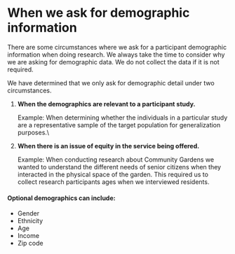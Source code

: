 # When we ask for demographic information

There are some circumstances where we ask for a participant demographic information when doing research. We always take the time to consider why we are asking for demographic data. We do not collect the data if it is not required.

We have determined that we only ask for demographic detail under two circumstances.

1.  **When the demographics are relevant to a participant study.**

    Example: When determining whether the individuals in a particular study are a representative sample of the target population for generalization purposes.\

2.  **When there is an issue of equity in the service being offered.**

    Example: When conducting research about Community Gardens we wanted to understand the different needs of senior citizens when they interacted in the physical space of the garden. This required us to collect research participants ages when we interviewed residents.

#### Optional demographics can include:

* Gender
* Ethnicity
* Age
* Income
* Zip code
